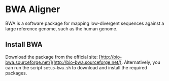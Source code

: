 # BWA Aligner
BWA is a software package for mapping low-divergent sequences against a large reference genome, such as the human genome. 

## Install BWA
Download the package from the official site: [http://bio-bwa.sourceforge.net/](http://bio-bwa.sourceforge.net/). 
Alternatively, you can run the script ```setup-bwa.sh``` to download and install the required packages.